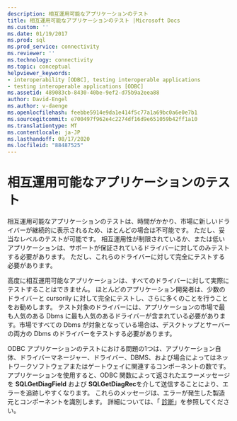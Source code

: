 ```yaml
---
description: 相互運用可能なアプリケーションのテスト
title: 相互運用可能なアプリケーションのテスト |Microsoft Docs
ms.custom: ''
ms.date: 01/19/2017
ms.prod: sql
ms.prod_service: connectivity
ms.reviewer: ''
ms.technology: connectivity
ms.topic: conceptual
helpviewer_keywords:
- interoperability [ODBC], testing interoperable applications
- testing interoperable applications [ODBC]
ms.assetid: 489083cb-8430-40be-9ef2-d75b9a2eea88
author: David-Engel
ms.author: v-daenge
ms.openlocfilehash: feebbe5914e9da1e414f5c77a1a69bc0a6e0e7b1
ms.sourcegitcommit: e700497f962e4c2274df16d9e651059b42ff1a10
ms.translationtype: MT
ms.contentlocale: ja-JP
ms.lasthandoff: 08/17/2020
ms.locfileid: "88487525"
---
```

# <a name="testing-interoperable-applications"></a>相互運用可能なアプリケーションのテスト
相互運用可能なアプリケーションのテストは、時間がかかり、市場に新しいドライバーが継続的に表示されるため、ほとんどの場合は不可能です。 ただし、妥当なレベルのテストが可能です。 相互運用性が制限されているか、または低いアプリケーションは、サポートが保証されているドライバーに対してのみテストする必要があります。 ただし、これらのドライバーに対して完全にテストする必要があります。  
  
 高度に相互運用可能なアプリケーションは、すべてのドライバーに対して実際にテストすることはできません。 ほとんどのアプリケーション開発者は、少数のドライバーと cursorily に対して完全にテストし、さらに多くのことを行うことをお勧めします。 テスト対象のドライバーには、アプリケーションの市場で最も人気のある Dbms に最も人気のあるドライバーが含まれている必要があります。市場ですべての Dbms が対象となっている場合は、デスクトップとサーバーの両方の Dbms のドライバーをテストする必要があります。  
  
 ODBC アプリケーションのテストにおける問題の1つは、アプリケーション自体、ドライバーマネージャー、ドライバー、DBMS、および場合によってはネットワークソフトウェアまたはゲートウェイに関連するコンポーネントの数です。 アプリケーションを使用すると、ODBC 関数によって返されたエラーメッセージを **SQLGetDiagField** および **SQLGetDiagRec**を介して送信することにより、エラーを追跡しやすくなります。 これらのメッセージは、エラーが発生した製造元とコンポーネントを識別します。 詳細については、「 [診断](../../../odbc/reference/develop-app/diagnostics.md)」を参照してください。
